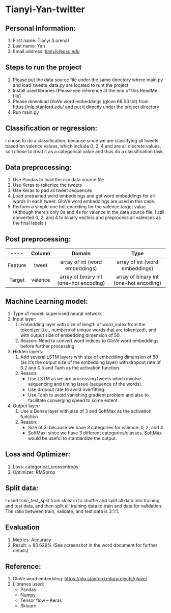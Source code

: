 # Tianyi-Yan-twitter

## Personal Information:
1. First name: Tianyi (Lorena)
2. Last name: Yan
3. Email address: tianyiy@usc.edu

## Steps to run the project
1. Please put the data source file under the same directory where main.py and load_tweets_data.py are located to runt the project
2. Install used libraries (Please see reference at the end of this ReadMe file)
3. Please download GloVe word embeddings (glove.6B.50.txt) from https://nlp.stanford.edu/ and put it directly under the project directory
4. Run main.py 


## Classification or regression:
I chose to do a classification, because since we are classifying all tweets based on valence values, which include 0, 2, 4 and are all discrete values, so I chose to treat it as a categorical value and thus do a classification task.

## Data preprocessing:
1. Use Pandas to load the csv data source file
2. Use Keras to tokenize the tweets
3. Use Keras to pad all tweet sequences 
4. Load pretrained word embeddings and get word embeddings for all words in each tweet. GloVe  word embeddings are used in this case.
5. Perform a simple one hot encoding for the valence target value. (Although there’s only 0s and 4s for valence in the data source file, I still converted 0, 2, and 4 to binary vectors and preprocess all valences as the final labels.)  

## Post preprocessing: 
 ---- | Column | Domain |Type
:----:|:-----:|:----:|:----:
Feature|tweet	|array of int (word embeddings)|array of int (word embeddings)
Target|valence|array of binary int (one-hot encoding)|array of binary int (one-hot encoding)

## Machine Learning model:
1. Type of model: supervised neural network
2. Input layer: 
	1. Embedding layer with size of length of word_index from the tokenizer (i.e., numbers of unique words that are tokenized), and with output size of embedding dimension of 50. 
	2. Reason: Need to convert word indices to GloVe word embeddings before further processing
3. Hidden layers: 
	1. Add several LSTM layers with size of embedding dimension of 50 (as it’s the output size of the embedding layer) with dropout rate of 0.2 and 0.5 and Tanh as the activation function.
	2. Reason: 
		- Use LSTM as we are processing tweets which involve sequencing and timing issue (sequence of the words).
		- Use dropout rate to avoid overfitting. 
		- Use Tanh to avoid vanishing gradient problem and also to facilitate converging speed to some extent 
4. Output layer: 
	1. Use a Dense layer with size of 3 and SoftMax as the activation function
	2. Reason:
		- Size of 3: because we have 3 categories for valence: 0, 2, and 4
		- SoftMax: since we have 3 different categories/classes, SoftMax would be useful to standardize the output. 

## Loss and Optimizer:
1. Loss: categorical_crossentropy
2. Optimizer: RMSprop

## Split data: 
I used train_test_split from sklearn to shuffle and split all data into training and test data, and then split all training data to train and data for validation. The ratio between train, validate, and test data is 3:1:1.

## Evaluation
1. Metrics: Accuracy
2. Result: ≈ 80.629% (See screenshot in the word document for further details)


## Reference:
1. GloVe word embedding: https://nlp.stanford.edu/projects/glove/
2. Libraries used:
	- Pandas
	- Numpy
	- Tensor flow – Keras
	- Sklearn
